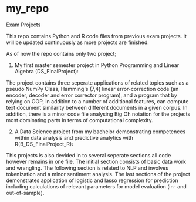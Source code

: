 # my_repo
Exam Projects

This repo contains Python and R code files from previous exam projects. It will be updated continuously as more projects are finished. 



As of now the repo contains only two project; 

1. My first master semester project in Python Programming and Linear Algebra (DS_FinalProject):

The project contains three seperate applications of related topics such as a pseudo NumPy Class, Hamming's (7,4) linear error-correction code (an encoder, decoder and error corrector program), and a program that by relying on OOP, in addition to a number of additional features, can compute text document similarity between different documents in a given corpus. In addition, there is a minor code file analysing Big Oh notation for the projects most dominating parts in terms of computational complexity. 




2. A Data Science project from my bachelor demonstrating competences within data analysis and predictive analytics with R(B_DS_FinalProject_R):

This projects is also devided in to several seperate sections all code however remains in one file. The initial section consists of basic data work and wrangling. The following section is related to NLP and involves tokenization and a minor sentiment analysis. The last sections of the project demonstrates application of logistic and lasso regression for prediction including calculations of relevant parameters for model evaluation (in- and out-of-sample). 

